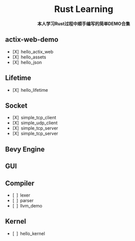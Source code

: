 <div align="center">
  <h1>Rust Learning</h1>
  <p>
    <strong>本人学习Rust过程中顺手编写的简单DEMO合集</strong>
  </p>
</div>

## actix-web-demo
 - [X]&ensp;hello_actix_web
 - [X]&ensp;hello_assets
 - [X]&ensp;hello_json
## Lifetime
 - [X]&ensp;hello_lifetime
## Socket
 - [X]&ensp;simple_tcp_client
 - [X]&ensp;simple_udp_client
 - [X]&ensp;simple_tcp_server
 - [X]&ensp;simple_tcp_server
## Bevy Engine
## GUI
## Compiler
 - [&ensp;]&ensp;lexer
 - [&ensp;]&ensp;parser
 - [&ensp;]&ensp;llvm_demo
## Kernel
 - [&ensp;]&ensp;hello_kernel